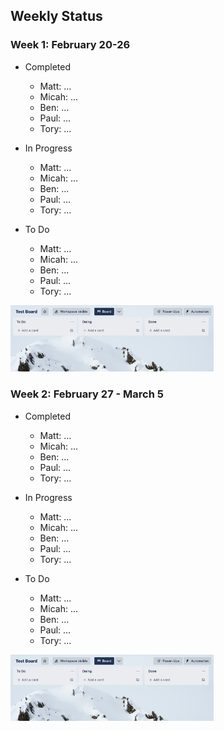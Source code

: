 ## Weekly Status ##

### Week 1: February 20-26 ###

* Completed
  * Matt: ...
  * Micah: ...
  * Ben: ...
  * Paul: ...
  * Tory: ...  

* In Progress
  * Matt: ...
  * Micah: ...
  * Ben: ...
  * Paul: ...
  * Tory: ...  

* To Do
  * Matt: ...
  * Micah: ...
  * Ben: ...
  * Paul: ...
  * Tory: ...

<img src="images/weekly_status/example.png" alt="Placeholder Image" width=325px>

### Week 2: February 27 - March 5 ###

* Completed
  * Matt: ...
  * Micah: ...
  * Ben: ...
  * Paul: ...
  * Tory: ...  

* In Progress
  * Matt: ...
  * Micah: ...
  * Ben: ...
  * Paul: ...
  * Tory: ...  

* To Do
  * Matt: ...
  * Micah: ...
  * Ben: ...
  * Paul: ...
  * Tory: ...

<img src="images/weekly_status/example.png" alt="Placeholder Image" width=325px>
